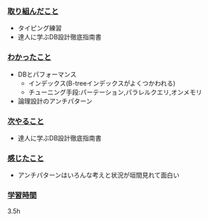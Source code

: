 ### <u>取り組んだこと</u>
- タイピング練習
- 達人に学ぶDB設計徹底指南書

### <u>わかったこと</u>
- DBとパフォーマンス
    -   インデックス(B-treeインデックスがよくつかわれる)
   - チューニング手段:パーテーション,パラレルクエリ,オンメモリ
- 論理設計のアンチパターン
 

### <u>次やること</u>
- 達人に学ぶDB設計徹底指南書

### <u>感じたこと</u>
- アンチパターンはいろんな考えと状況が垣間見れて面白い

### <u>学習時間</u>
3.5h